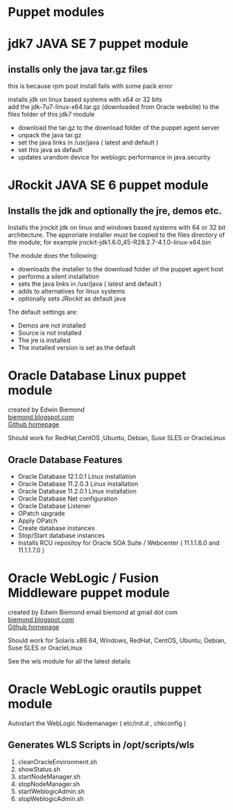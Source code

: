 Puppet modules
==============

jdk7 JAVA SE 7 puppet module
============================== 

installs only the java tar.gz files
-----------------------------------
this is because rpm post install fails with some pack error

installs jdk on linux based systems with x64 or 32 bits   
add the jdk-7u7-linux-x64.tar.gz (downloaded from Oracle website) to the files folder of this jdk7 module

- download the tar.gz to the download folder of the puppet agent server
- unpack the java tar.gz
- set the java links in /usr/java ( latest and default ) 
- set this java as default
- updates urandom device for weblogic performance in java.security

JRockit JAVA SE 6 puppet module
==============================

Installs the jdk and optionally the jre, demos etc.
---------------------------------------------------

Installs the jrockit jdk on linux and windows based systems with 64 or 32 bit architecture. The approriate installer must be copied to the files directory of the module; for example jrockit-jdk1.6.0_45-R28.2.7-4.1.0-linux-x64.bin

The module does the following:

- downloads the installer to the download folder of the puppet agent host
- performs a silent installation
- sets the java links in /usr/java ( latest and default ) 
- adds to alternatives for linux systems
- optionally sets JRockit as default java

The default settings are:

- Demos are not installed
- Source is not installed
- The jre is installed
- The installed version is set as the default


Oracle Database Linux puppet module
=================================================

created by Edwin Biemond   
[biemond.blogspot.com](http://biemond.blogspot.com)    
[Github homepage](https://github.com/biemond/puppet)    

Should work for RedHat,CentOS ,Ubuntu, Debian, Suse SLES or OracleLinux 

Oracle Database Features
---------------------------

- Oracle Database 12.1.0.1 Linux installation
- Oracle Database 11.2.0.3 Linux installation
- Oracle Database 11.2.0.1 Linux installation
- Oracle Database Net configuration   
- Oracle Database Listener
- OPatch upgrade      
- Apply OPatch  
- Create database instances  
- Stop/Start database instances  
- Installs RCU repositoy for Oracle SOA Suite / Webcenter ( 11.1.1.6.0 and 11.1.1.7.0 )   

   
  
Oracle WebLogic / Fusion Middleware puppet module
=================================================

created by Edwin Biemond  email biemond at gmail dot com   
[biemond.blogspot.com](http://biemond.blogspot.com)    
[Github homepage](https://github.com/biemond/puppet)    

Should work for Solaris x86 64, Windows, RedHat, CentOS, Ubuntu, Debian, Suse SLES or OracleLinux 

See the wls module for all the latest details


Oracle WebLogic orautils puppet module
=======================================================

Autostart the WebLogic Nodemanager ( etc/init.d , chkconfig )

Generates WLS Scripts in /opt/scripts/wls
-----------------------------------------

1. cleanOracleEnvironment.sh
2. showStatus.sh
3. startNodeManager.sh
4. stopNodeManager.sh
5. startWeblogicAdmin.sh
6. stopWeblogicAdmin.sh                                            